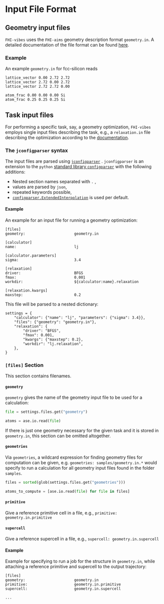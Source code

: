 # Input File Format

## Geometry input files
`FHI-vibes` uses the `FHI-aims` geometry description format `geometry.in`. A detailed documentation of the file format can be found [here](https://doi.org/10.6084/m9.figshare.12413477.v1).

### Example
An example `geometry.in` for fcc-silicon reads
```
lattice_vector 0.00 2.72 2.72
lattice_vector 2.72 0.00 2.72
lattice_vector 2.72 2.72 0.00

atom_frac 0.00 0.00 0.00 Si
atom_frac 0.25 0.25 0.25 Si
```

## Task input files
For performing a specific task, say, a geometry optimization, `FHI-vibes` employs single input files describing the task, e.g., a `relaxation.in` file describing the optimization according to the [documentation](relaxation.md).

### The `jconfigparser` syntax
The input files are parsed using [`jconfigparser`](https://pypi.org/project/jconfigparser/) . `jconfigparser` is an extension to the `python` [standard library `configparser`](https://docs.python.org/3/library/configparser.html) with the following additions:

- Nested section names separated with `.` ,
- values are parsed by `json`,
- repeated keywords possible,
- [`configparser.ExtendedInterpolation`](https://docs.python.org/3/library/configparser.html#configparser.ExtendedInterpolation) is used per default.

#### Example

An example for an input file for running a geometry optimization:

```
[files]
geometry:                      geometry.in

[calculator]
name:                          lj

[calculator.parameters]
sigma:                         3.4

[relaxation]
driver:                        BFGS
fmax:                          0.001
workdir:                       ${calculator:name}.relaxation

[relaxation.kwargs]
maxstep:                       0.2
```

This file will be parsed to a nested dictionary:

```
settings = {
    "calculator": {"name": "lj", "parameters": {"sigma": 3.4}},
    "files": {"geometry": "geometry.in"},
    "relaxation": {
        "driver": "BFGS",
        "fmax": 0.001,
        "kwargs": {"maxstep": 0.2},
        "workdir": "lj.relaxation",
    },
}
```

### `[files]` Section

This section contains filenames.

#### `geometry`

`geometry` gives the name of the geometry input file to be used for a calculation:

```python
file = settings.files.get("geometry")

atoms = ase.io.read(file)
```

If there is just one geometry necessary for the given task and it is stored in `geometry.in`, this section can be omitted altogether.

#### `geometries`

Via `geometries`, a wildcard expression for finding geometry files for computation can be given, e.g. `geometries: samples/geometry.in.*` would specify to run a calculation for all geometry input files found in the folder `samples`.

```python
files = sorted(glob(settings.files.get("geometries")))

atoms_to_compute = [ase.io.read(file) for file in files]
```


#### `primitive`
Give a reference primitive cell in a file, e.g., `primitive: geometry.in.primitive`

#### `supercell`
Give a reference supercell in a file, e.g., `supercell: geometry.in.supercell`

#### Example
Example for specifying to run a job for the structure in `geometry.in`, while attaching a reference primitive and supercell to the output trajectory:

```
[files]
geometry:                      geometry.in
primitive:                     geometry.in.primitive
supercell:                     geometry.in.supercell

...
```
